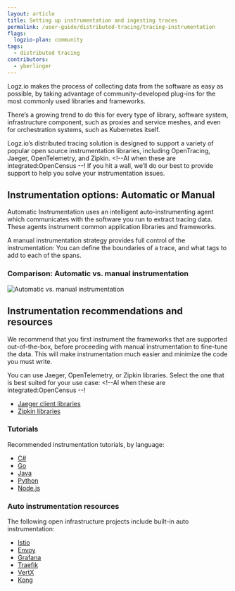 ```yaml
---
layout: article
title: Setting up instrumentation and ingesting traces
permalink: /user-guide/distributed-tracing/tracing-instrumentation
flags:
  logzio-plan: community
tags:
  - distributed tracing
contributors:
  - yberlinger
---
```

Logz.io makes the process of collecting data from the software as easy as possible, by taking advantage of community-developed plug-ins for the most commonly used libraries and frameworks. 

There’s a growing trend to do this for every type of library, software system, infrastructure component, such as proxies and service meshes, and even for orchestration systems, such as Kubernetes itself.

Logz.io’s distributed tracing solution is designed to support a variety of popular open source instrumentation libraries, including OpenTracing, Jaeger, OpenTelemetry, and Zipkin.    <!--AI when these are integrated:OpenCensus --!
If you hit a wall, we’ll do our best to provide support to help you solve your instrumentation issues. 

## Instrumentation options: Automatic or Manual
Automatic Instrumentation uses an intelligent auto-instrumenting agent which communicates with the software you run to extract tracing data. These agents instrument common application libraries and frameworks. 

A manual instrumentation strategy provides full control of the instrumentation: You can define the boundaries of a trace, and what tags to add to each of the spans.

### Comparison: Automatic vs. manual instrumentation

![Automatic vs. manual instrumentation](https://dytvr9ot2sszz.cloudfront.net/logz-docs/distributed-tracing/compare_instrumentation.png)

## Instrumentation recommendations and resources
We recommend that you first instrument the frameworks that are supported out-of-the-box, before proceeding with manual instrumentation to fine-tune the data. This will make instrumentation much easier and minimize the code you must write.

You can use Jaeger, OpenTelemetry, or Zipkin libraries. Select the one that is best suited for your use case:    <!--AI when these are integrated:OpenCensus --!

* <a href="https://www.jaegertracing.io/docs/latest/client-libraries/#supported-libraries" target="_blank">Jaeger client libraries</a> <i class="fas fa-external-link-alt"></i>
* <a href="https://zipkin.io/pages/tracers_instrumentation" target="_blank">Zipkin libraries</a> <i class="fas fa-external-link-alt"></i>

### Tutorials 
Recommended instrumentation tutorials, by language:

* <a href ="https://github.com/yurishkuro/opentracing-tutorial/tree/master/csharp" target="_blank">C#</a> <i class="fas fa-external-link-alt"></i>
* <a href ="https://github.com/yurishkuro/opentracing-tutorial/tree/master/go" target="_blank">Go</a> <i class="fas fa-external-link-alt"></i>
* <a href ="https://github.com/yurishkuro/opentracing-tutorial/tree/master/java" target="_blank">Java</a> <i class="fas fa-external-link-alt"></i>
* <a href ="https://github.com/yurishkuro/opentracing-tutorial/tree/master/python" target="_blank">Python</a> <i class="fas fa-external-link-alt"></i>
* <a href ="https://github.com/yurishkuro/opentracing-tutorial/tree/master/nodejs" target="_blank">Node.js</a> <i class="fas fa-external-link-alt"></i>


### Auto instrumentation resources
The following open infrastructure projects include built-in auto instrumentation:

* <a href ="https://istio.io/latest/docs/tasks/observability/distributed-tracing/jaeger/" target="_blank">Istio</a> <i class="fas fa-external-link-alt"></i>
* <a href ="https://www.envoyproxy.io/docs/envoy/latest/start/sandboxes/jaeger_tracing" target="_blank">Envoy</a> <i class="fas fa-external-link-alt"></i>
* <a href ="https://grafana.com/docs/grafana/latest/administration/configuration/" target="_blank">Grafana</a> <i class="fas fa-external-link-alt"></i>
* <a href ="https://docs.traefik.io/observability/tracing/jaeger/" target="_blank">Traefik</a> <i class="fas fa-external-link-alt"></i>
* <a href ="https://vertx-ci.github.io/vertx-4-preview/docs/vertx-opentracing/java/" target="_blank">VertX</a> <i class="fas fa-external-link-alt"></i>
* <a href ="https://docs.konghq.com/hub/kong-inc/zipkin/" target="_blank">Kong</a> <i class="fas fa-external-link-alt"></i>